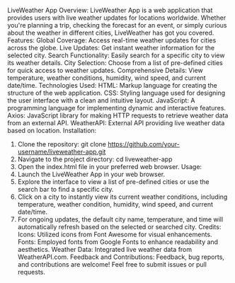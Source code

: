 LiveWeather App
Overview:
LiveWeather App is a web application that provides users with live weather updates for locations worldwide. Whether you're planning a trip, checking the forecast for an event, or simply curious about the weather in different cities, LiveWeather has got you covered.
Features:
Global Coverage: Access real-time weather updates for cities across the globe.
Live Updates: Get instant weather information for the selected city.
Search Functionality: Easily search for a specific city to view its weather details.
City Selection: Choose from a list of pre-defined cities for quick access to weather updates.
Comprehensive Details: View temperature, weather conditions, humidity, wind speed, and current date/time.
Technologies Used:
HTML: Markup language for creating the structure of the web application.
CSS: Styling language used for designing the user interface with a clean and intuitive layout.
JavaScript: A programming language for implementing dynamic and interactive features.
Axios: JavaScript library for making HTTP requests to retrieve weather data from an external API.
WeatherAPI: External API providing live weather data based on location.
Installation:
1. Clone the repository: git clone https://github.com/your-username/liveweather-app.git
2. Navigate to the project directory: cd liveweather-app
3. Open the index.html file in your preferred web browser.
Usage:
1. Launch the LiveWeather App in your web browser.
2. Explore the interface to view a list of pre-defined cities or use the search bar to find a specific city.
3. Click on a city to instantly view its current weather conditions, including temperature, weather condition, humidity, wind speed, and current date/time.
4. For ongoing updates, the default city name, temperature, and time will automatically refresh based on the selected or searched city.
Credits:
Icons: Utilized icons from Font Awesome for visual enhancements.
Fonts: Employed fonts from Google Fonts to enhance readability and aesthetics.
Weather Data: Integrated live weather data from WeatherAPI.com.
Feedback and Contributions:
Feedback, bug reports, and contributions are welcome! Feel free to submit issues or pull requests.
